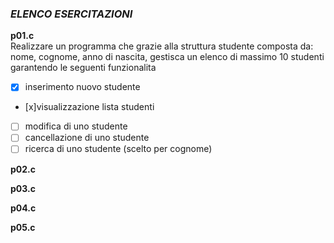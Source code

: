 ### *ELENCO ESERCITAZIONI*

**p01.c**  
Realizzare un programma che grazie alla struttura studente
composta da: nome, cognome, anno di nascita, gestisca un
elenco di massimo 10 studenti garantendo le seguenti funzionalita
- [x] inserimento nuovo studente
- [x]visualizzazione lista studenti
- [ ] modifica di uno studente
- [ ] cancellazione di uno studente
- [ ] ricerca di uno studente (scelto per cognome)

**p02.c**  


**p03.c**  


**p04.c**  


**p05.c**  
